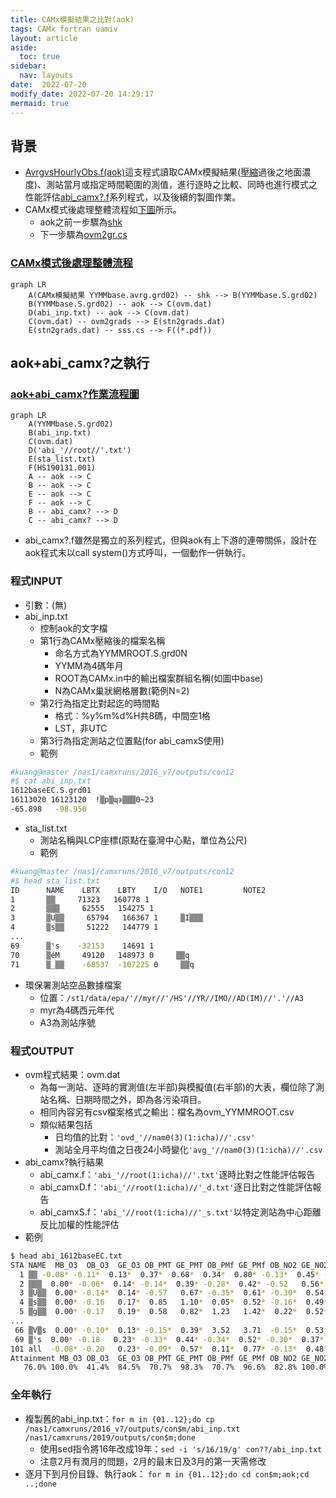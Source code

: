 ```yaml
---
title: CAMx模擬結果之比對(aok)
tags: CAMx fortran uamiv
layout: article
aside:
  toc: true
sidebar:
  nav: layouts
date:  2022-07-20
modify_date: 2022-07-20 14:29:17
mermaid: true
---
```

## 背景
- [AvrgvsHourlyObs.f(aok)][aok]這支程式讀取CAMx模擬結果([壓縮][shk]過後之地面濃度)、測站當月或指定時間範圍的測值，進行逐時之比較、同時也進行模式之性能評估[abi_camx?.f][abi]系列程式，以及後續的製圖作業。
- CAMx模式後處理整體流程如[下圖][pp_LR]所示。
  - aok之前一步驟為[shk][shk]
  - 下一步驟為[ovm2gr.cs][ovm2gr]

### [CAMx模式後處理整體流程][pp_LR]

```mermaid
graph LR
    A(CAMx模擬結果 YYMMbase.avrg.grd02) -- shk --> B(YYMMbase.S.grd02)
    B(YYMMbase.S.grd02) -- aok --> C(ovm.dat)
    D(abi_inp.txt) -- aok --> C(ovm.dat)
    C(ovm.dat) -- ovm2grads --> E(stn2grads.dat)
    E(stn2grads.dat) -- sss.cs --> F((*.pdf))
```

## aok+abi_camx?之執行
### [aok+abi_camx?作業流程圖][aok_LR]

```mermaid
graph LR
    A(YYMMbase.S.grd02)
    B(abi_inp.txt)
    C(ovm.dat)
    D('abi_'//root//'.txt')
    E(sta_list.txt)
    F(HS190131.001)
    A -- aok --> C
    B -- aok --> C
    E -- aok --> C
    F -- aok --> C
    B -- abi_camx? --> D
    C -- abi_camx? --> D
```
- abi_camx?.f雖然是獨立的系列程式，但與aok有上下游的連帶關係，設計在aok程式末以call system()方式呼叫，一個動作一併執行。

### 程式INPUT
- 引數：(無)
- abi_inp.txt
  - 控制aok的文字檔
  - 第1行為CAMx壓縮後的檔案名稱
    - 命名方式為YYMMROOT.S.grd0N
    - YYMM為4碼年月
    - ROOT為CAMx.in中的輸出檔案群組名稱(如圖中base)
    - N為CAMx巢狀網格層數(範例N=2)
  - 第2行為指定比對起迄的時間點
    - 格式：%y%m%d%H共8碼，中間空1格
    - LST，非UTC
  - 第3行為指定測站之位置點(for abi_camxS使用)  
  - 範例

```bash
#kuang@master /nas1/camxruns/2016_v7/outputs/con12
#$ cat abi_inp.txt
1612baseEC.S.grd01
16113020 16123120  !▒p▒ɰ϶▒▒▒0~23
-65.898   -98.950
```
- sta_list.txt
  - 測站名稱與LCP座標(原點在臺灣中心點，單位為公尺)
  - 範例

```bash
#kuang@master /nas1/camxruns/2016_v7/outputs/con12
#$ head sta_list.txt
ID      NAME    LBTX    LBTY    I/O   NOTE1         NOTE2
1       ▒▒     71323   160778 1
2       ▒▒▒     62555   154275 1
3       ▒U▒▒     65794   166367 1     ▒I▒▒▒
4       ▒s▒▒     51222   144779 1
...
69      ▒ˤs    -32153    14691 1
70      ▒éM     49120   148973 0     ▒▒q
71      ▒_▒▒    -68537  -107225 0     ▒▒q
```  
- 環保署測站空品數據檔案
  - 位置：`/st1/data/epa/'//myr//'/HS'//YR//IMO//AD(IM)//'.'//A3`
  - myr為4碼西元年代
  - A3為測站序號

### 程式OUTPUT
- ovm程式結果：ovm.dat
  - 為每一測站、逐時的實測值(左半部)與模擬值(右半部)的大表，欄位除了測站名稱、日期時間之外，即為各污染項目。
  - 相同內容另有csv檔案格式之輸出：檔名為ovm_YYMMROOT.csv
  - 類似結果包括
    - 日均值的比對：`'ovd_'//nam0(3)(1:icha)//'.csv'`
    - 測站全月平均值之日夜24小時變化`'avg_'//nam0(3)(1:icha)//'.csv`
- abi_camx?執行結果
  - abi_camx.f：`'abi_'//root(1:icha)//'.txt'`逐時比對之性能評估報告
  - abi_camxD.f：`'abi_'//root(1:icha)//'_d.txt'`逐日比對之性能評估報告
  - abi_camxS.f：`'abi_'//root(1:icha)//'_s.txt'`以特定測站為中心距離反比加權的性能評估
- 範例

```bash
$ head abi_1612baseEC.txt
STA NAME  MB_O3  OB_O3  GE_O3 OB_PMT GE_PMT OB_PMf GE_PMf OB_NO2 GE_NO2 OB_HC  GE_HC   OB_SO2 GE_SO2
  1 ▒▒ -0.08* -0.11*  0.13*  0.37*  0.68*  0.34*  0.80* -0.13*  0.45* -0.08*  0.45* -0.12*  0.50*
  2 ▒▒▒  0.00* -0.06*  0.14* -0.14*  0.39* -0.28*  0.42* -0.52   0.56*   NaN    NaN  -0.36*  0.61*
  3 ▒U▒▒  0.00* -0.14*  0.14* -0.57   0.67* -0.35*  0.61* -0.30*  0.54*   NaN    NaN  -0.50   0.66*
  4 ▒s▒▒  0.00* -0.16   0.17*  0.85   1.10*  0.05*  0.52* -0.16*  0.49*   NaN    NaN  -0.22*  0.54*
  5 ▒g▒▒  0.00* -0.17   0.19*  0.58   0.82*  1.23   1.42*  0.22*  0.52*  1.24   1.32  -0.03*  0.56*
...
 66 ▒V▒s  0.00* -0.10*  0.13* -0.15*  0.39*  3.52   3.71  -0.15*  0.53*   NaN    NaN  -0.58   0.61*
 69 ▒ˤs  0.00* -0.18   0.23* -0.33*  0.44* -0.34*  0.52* -0.30*  0.37*   NaN    NaN  -0.61   0.61*
101 all  -0.08* -0.20   0.23* -0.09*  0.57*  0.11*  0.77* -0.13*  0.48*  0.03*  0.55* -0.29*  0.54*
Attainment MB_O3 OB_O3  GE_O3 OB_PMT GE_PMT OB_PMf GE_PMf OB_NO2 GE_NO2 OB_HC  GE_HC  OB_SO2  GE_SO2
   76.0% 100.0%  41.4%  84.5%  70.7%  98.3%  70.7%  96.6%  82.8% 100.0%  77.8%  88.9%  65.5%  94.8%
```

### 全年執行
- 複製舊的abi_inp.txt：`for m in {01..12};do cp /nas1/camxruns/2016_v7/outputs/con$m/abi_inp.txt /nas1/camxruns/2019/outputs/con$m;done`
  - 使用sed指令將16年改成19年：`sed -i 's/16/19/g' con??/abi_inp.txt`
  - 注意2月有潤月的問題，2月的最末日及3月的第一天需修改
- 逐月下到月份目錄、執行aok： `for m in {01..12};do cd con$m;aok;cd ..;done`


[pp_LR]: <https://github.com/sinotec2/FAQ/blob/main/_posts/2022-07-20-aok.md#CAMx模式後處理整體流程> "CAMx模式後處理整體流程"
[aok_LR]: <https://github.com/sinotec2/FAQ/blob/main/_posts/2022-07-20-aok.md#aok作業流程圖> "aok作業流程圖"
[aok]: <https://github.com/sinotec2/Focus-on-Air-Quality/blob/main/CAMx/PostProcess/AvrgvsHourlyObs.f> "Github:AvrgvsHourlyObs.f"
[shk]: <https://sinotec2.github.io/FAQ/2022/07/19/shk.html> "CAMx模擬結果之壓縮"
[abi]: <https://github.com/sinotec2/Focus-on-Air-Quality/blob/main/CAMx/PostProcess/abi_camx.f> "GitHub：abi_camx.f"
[ovm2gr]: <https://github.com/sinotec2/Focus-on-Air-Quality/blob/main/CAMx/PostProcess/ovm2grads.f> "ovm2grads.f"